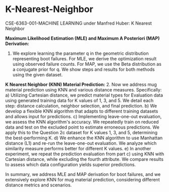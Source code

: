 # K-Nearest-Neighbor
CSE-6363-001-MACHINE LEARNING under Manfred Huber: K Nearest Neighbor   
    
**Maximum Likelihood Estimation (MLE) and Maximum A Posteriori (MAP) Derivation:**
1. We explore learning the parameter q in the geometric distribution representing boot failures. For MLE, we derive the optimization result using observed failure counts. For MAP, we use the Beta distribution as a conjugate prior for q. We show steps and results for both methods using the given dataset.

**K Nearest Neighbor (KNN) Material Prediction:**
2. Now we address mug material prediction using KNN and various distance measures. Specifically:
a) Utilizing Cartesian distance, we predict material types for Evaluation data using generated training data for K values of 1, 3, and 5. We detail each step: distance calculation, neighbor selection, and final prediction.
b) We develop a flexible KNN algorithm that adapts to different training datasets and allows input for predictions.
c) Implementing leave-one-out evaluation, we assess the KNN algorithm's accuracy. We repeatedly train on reduced data and test on the excluded point to estimate erroneous predictions. We apply this to the Question 2c dataset for K values 1, 3, and 5, determining the best-performing K.
d) We enhance the KNN algorithm to use Manhattan distance (L1) and re-run the leave-one-out evaluation. We analyze which similarity measure performs better for different K values.
e) In another experiment, we repeat the prediction evaluation from part c) using KNN with Cartesian distance, while excluding the fourth attribute. We compare results to assess which data configuration yields superior predictions.

In summary, we address MLE and MAP derivation for boot failures, and we extensively explore KNN for mug material prediction, considering different distance metrics and scenarios.
